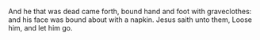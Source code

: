 And he that was dead came forth, bound hand and foot with graveclothes: and his face was bound about with a napkin. Jesus saith unto them, Loose him, and let him go.

